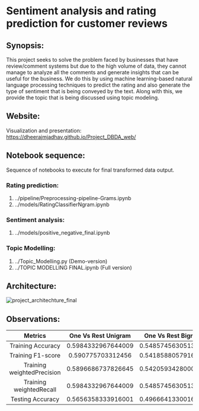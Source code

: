 # Sentiment analysis and rating prediction for customer reviews

## Synopsis:
This project seeks to solve the problem faced by businesses that have review/comment systems but due to the high
volume of data, they cannot manage to analyze all the comments and generate insights that can be useful for the
business. We do this by using machine learning-based natural language processing techniques to predict the rating
and also generate the type of sentiment that is being conveyed by the text. Along with this, we provide the topic that
is being discussed using topic modeling.

## Website:
Visualization and presentation: https://dheerajmjadhav.github.io/Project_DBDA_web/

## Notebook sequence:
Sequence of notebooks to execute for final transformed data output.
### Rating prediction:
1. ../pipeline/Preprocessing-pipeline-Grams.ipynb
2. ../models/RatingClassifierNgram.ipynb

### Sentiment analysis:
1. ../models/positive_negative_final.ipynb

### Topic Modelling:
1. ../Topic_Modelling.py (Demo-version)
2. ../TOPIC MODELLING FINAL.ipynb (Full version)

## Architecture:
![project_architechture_final ](https://user-images.githubusercontent.com/41346159/162556455-45e60f22-6d07-4fce-9c30-d710542689af.png)

## Observations:
|          Metrics            | One Vs Rest Unigram | One Vs Rest Bigram | One Vs Rest Trigram | Logistic regression |
|:---------------------------:|:-------------------:|:------------------:|:-------------------:|:-------------------:|
|     Training Accuracy       | 0.5984332967644009  | 0.5485745630513518 | 0.36941284320944984 | 0.8641047351868575  |
|     Training F1-score       | 0.590775703312456   | 0.5418588057916316 | 0.3644811915058533  | 0.8380442784806515  |
|  Training weightedPrecision | 0.5896686737826645  | 0.5420593428000069 | 0.36945976463769    | 0.8699591633878737  |
|   Training weightedRecall   | 0.5984332967644009  | 0.5485745630513518 | 0.3694128432094498  | 0.8641047351868575  |
|      Testing Accuracy       | 0.5656358333916001  | 0.4966641330016262 | 0.30505364678604213 | 0.8629278212689175  |
